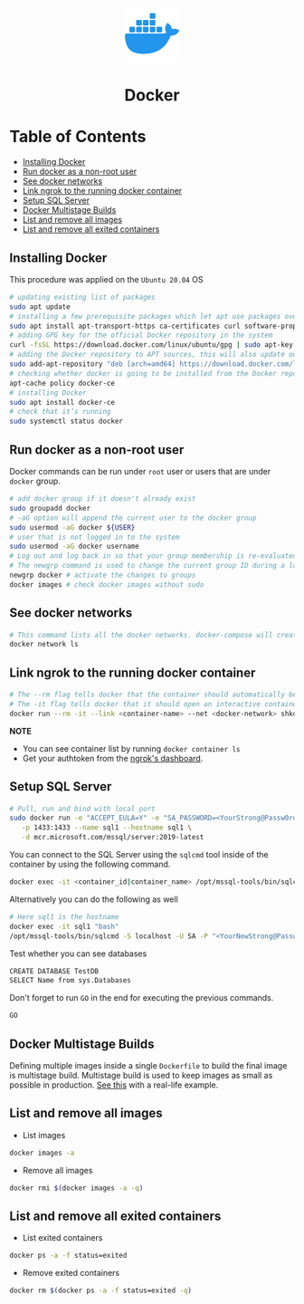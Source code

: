 <div align="center">
  <a href="https://www.docker.com/">
    <img alt="docker" src="../logos/docker.png"/>
  </a>
  <h1>Docker</h1>
</div>

# Table of Contents

- [Installing Docker](#installing-docker)
- [Run docker as a non-root user](#run-docker-as-a-non-root-user)
- [See docker networks](#see-docker-networks)
- [Link ngrok to the running docker container](#link-ngrok-to-the-running-docker-container)
- [Setup SQL Server](#setup-sql-server)
- [Docker Multistage Builds](#docker-multistage-builds)
- [List and remove all images](#list-and-remove-all-images)
- [List and remove all exited containers](#list-and-remove-all-exited-containers)

## Installing Docker

This procedure was applied on the `Ubuntu 20.04` OS

```sh
# updating existing list of packages
sudo apt update
# installing a few prerequisite packages which let apt use packages over HTTPS
sudo apt install apt-transport-https ca-certificates curl software-properties-common
# adding GPG key for the official Docker repository in the system
curl -fsSL https://download.docker.com/linux/ubuntu/gpg | sudo apt-key add -
# adding the Docker repository to APT sources, this will also update our package database with the Docker packages from the newly added repo
sudo add-apt-repository "deb [arch=amd64] https://download.docker.com/linux/ubuntu focal stable"
# checking whether docker is going to be installed from the Docker repo instead of the default Ubuntu repo:
apt-cache policy docker-ce
# installing Docker
sudo apt install docker-ce
# check that it’s running
sudo systemctl status docker
```

## Run docker as a non-root user

Docker commands can be run under `root` user or users that are under `docker` group.

```sh
# add docker group if it doesn't already exist
sudo groupadd docker
# -aG option will append the current user to the docker group
sudo usermod -aG docker ${USER}
# user that is not logged in to the system
sudo usermod -aG docker username
# Log out and log back in so that your group membership is re-evaluated or run this
# The newgrp command is used to change the current group ID during a login session
newgrp docker # activate the changes to groups
docker images # check docker images without sudo
```

## See docker networks

```sh
# This command lists all the docker networks. docker-compose will create a new network when you run docker-compose up
docker network ls
```

## Link ngrok to the running docker container

```sh
# The --rm flag tells docker that the container should automatically be removed after we close docker.
# The -it flag tells docker that it should open an interactive container instance, -it is short for --interactive + --tty. When you docker run with this command it takes you straight inside the container.
docker run --rm -it --link <container-name> --net <docker-network> shkoliar/ngrok http <container-name>:<running-port> --authtoken <auth-token-from-ngrok-dashboard>
```

**NOTE**

- You can see container list by running `docker container ls`
- Get your authtoken from the [ngrok's dashboard](https://dashboard.ngrok.com/login).

## Setup SQL Server

```sh
# Pull, run and bind with local port
sudo docker run -e "ACCEPT_EULA=Y" -e "SA_PASSWORD=<YourStrong@Passw0rd>" \
   -p 1433:1433 --name sql1 --hostname sql1 \
   -d mcr.microsoft.com/mssql/server:2019-latest
```

You can connect to the SQL Server using the `sqlcmd` tool inside of the container by using the following command.

```sh
docker exec -it <container_id|container_name> /opt/mssql-tools/bin/sqlcmd -S localhost -U sa -P <your_password>
```

Alternatively you can do the following as well

```sh
# Here sql1 is the hostname
docker exec -it sql1 "bash"
/opt/mssql-tools/bin/sqlcmd -S localhost -U SA -P "<YourNewStrong@Passw0rd>"
```

Test whether you can see databases

```sh
CREATE DATABASE TestDB
SELECT Name from sys.Databases
```

Don't forget to run `GO` in the end for executing the previous commands.

```sh
GO
```

## Docker Multistage Builds

Defining multiple images inside a single `Dockerfile` to build the final image is multistage build. Multistage build is used to keep images as small as possible in production. [See this](single-stage/README.md) with a real-life example.

## List and remove all images

- List images

```sh
docker images -a
```

- Remove all images

```sh
docker rmi $(docker images -a -q)
```

## List and remove all exited containers

- List exited containers

```sh
docker ps -a -f status=exited
```

- Remove exited containers

```sh
docker rm $(docker ps -a -f status=exited -q)
```
